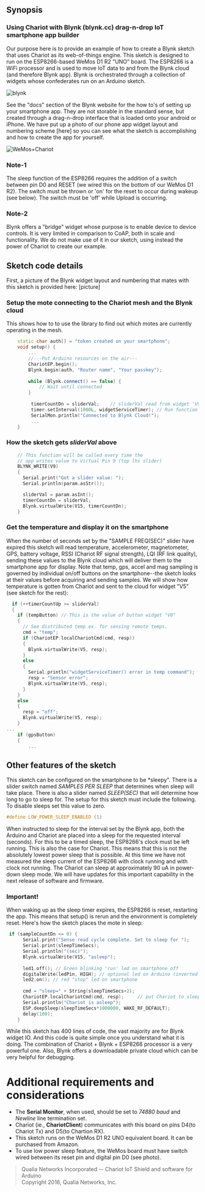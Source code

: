 ## Synopsis
### Using Chariot with Blynk (blynk.cc) drag-n-drop IoT smartphone app builder
Our purpose here is to provide an example of how to create a Blynk sketch that uses Chariot as its web-of-things engine. This sketch is designed to run on the ESP8266-based WeMos D1 R2 "UNO" board. The ESP8266 is a WiFi processor and is used to move IoT data to and from the Blynk cloud (and therefore Blynk app). Blynk is orchestrated through a collection of widgets whose confederates run on an Arduino sketch.

![blynk](https://static1.squarespace.com/static/5665efb6c647add60e3ed416/585571412994ca4821a326ac/58557185e58c62ffaa9a1a7a/1481996356605/Blynk-Chariot-screen-widget-layout.jpg?format=500w "Blynk app for Chariot mesh")

See the "docs" section of the Blynk website for the how to's of setting up your smartphone app. They are not storable in the standard sense, but created through a drag-n-drop interface that is loaded onto your android or iPhone. We have put up a photo of our phone app widget layout and numbering scheme [here] so you can see what the sketch is accomplishing and how to create the app for yourself.

![WeMos+Chariot](https://static1.squarespace.com/static/5665efb6c647add60e3ed416/585571412994ca4821a326ac/585571a4893fc0af929f7b55/1481996454478/Chariot-ESP82660-UNO-WiFi.jpg?format=500w "ESP8266 UNO + Chariot Blynk interface")

### Note-1 ###
The sleep function of the ESP8266 requires the addition of a switch between pin D0 and RESET (we wired this on the bottom of our WeMos D1 R2). The switch must be thrown or 'on' for the reset to occur during wakeup (see below). The switch must be 'off' while Upload is occurring.
### Note-2 ###
Blynk offers a "bridge" widget whose purpose is to enable device to device controls. It is very limited in comparison to CoAP, both in scale and functionality. We do not make use of it in our sketch, using instead the power of Chariot to create our example.

## Sketch code details
First, a picture of the Blynk widget layout and numbering that mates with this sketch is provided here:
[picture]
 
### Setup the mote connecting to the Chariot mesh and the Blynk cloud ###
This shows how to to use the library to find out which motes are currently operating in the mesh.
```c++
    static char auth[] = "token created on your smartphone";
    void setup() {  
        ...
        //---Put Arduino resources on the air---
        ChariotEP.begin();
        Blynk.begin(auth, "Router name", "Your passkey");
      
        while (Blynk.connect() == false) {
            // Wait until connected
        }
    
         timerCountDn = sliderVal;    // sliderVal read from widget 'V9' setting on your smartphone
         timer.setInterval(1000L, widgetServiceTimer); // Run function every sec. 
         SerialMon.println("Connected to Blynk Cloud!");
         ...
    }
```
### How the sketch gets *sliderVal* above ###
```c++
    // This function will be called every time the
    // app writes value to Virtual Pin 9 (top lhs slider)
    BLYNK_WRITE(V9)
    {
      Serial.print("Got a slider value: ");
      Serial.println(param.asStr());

      sliderVal = param.asInt();
      timerCountDn = sliderVal;
      Blynk.virtualWrite(V15, timerCountDn);
    }
```
### Get the temperature and display it on the smartphone ###
When the number of seconds set by the "SAMPLE FREQ(SEC)" slider have expired this sketch will read temperature, accelerometer, magnetometer, GPS, battery voltage, RSSI (Chariot RF signal strength), LQI (RF link quality), sending these values to the Blynk cloud which will deliver them to the smartphone app for display. Note that temp, gps, accel and mag sampling is governed by individual on/off buttons on the smartphone--the sketch looks at their values before acquiring and sending samples. We will show how temperature is gotten from Chariot and sent to the cloud for widget "V5" (see sketch for the rest):
```c++
  if (++timerCountUp >= sliderVal) 
  {
    if (tempButton) // This is the value of button widget "V0"
    {
      // See distributed temp ex. for sensing remote temps.
      cmd = "temp";
      if (ChariotEP.localChariotCmd(cmd, resp)) 
      {
        Blynk.virtualWrite(V5, resp);
      } 
      else
      {
        Serial.println("widgetServiceTimer() error in temp command");
        resp = "Sensor error";
        Blynk.virtualWrite(V5, resp);
      }
    } 
    else
    {
      resp = "off";
      Blynk.virtualWrite(V5, resp);
    }
...
    if (gpsButton) 
    {
        ...
```

## Other features of the sketch ##
This sketch can be configured on the smartphone to be *sleepy". There is a slider switch named *SAMPLES PER SLEEP* that determines when sleep will take place. There is also a slider named *SLEEP(SEC)* that will determine how long to go to sleep for. The setup for this sketch must include the following. To disable sleeps set this value to zero.
```c++
#define LOW_POWER_SLEEP_ENABLED (1)
```
When instructed to sleep for the interval set by the Blynk app, both the Arduino and Chariot are placed into a sleep for the requested interval (seconds). For this to be a timed sleep, the ESP8266's clock must be left running. This is also the case for Chariot. This means that this is not the absolutely lowest power sleep that is possible. At this time we have not measured the sleep current of the ESP8266 with clock running and with clock not running. The Chariot can sleep at approximately 90 uA in power-down sleep mode. We will have updates for this important capability in the next release of software and firmware. 
### Important! ###
When waking up as the sleep timer expires, the ESP8266 is reset, restarting the app. This means that setup() is rerun and the environment is completely reset. Here's how the sketch places the mote in sleep:
```c++
 if (sampleCountDn <= 0) {
      Serial.print("Sense read cycle complete. Set to sleep for ");
      Serial.print(sleepTimeSecs);
      Serial.println("(sec)");
      Blynk.virtualWrite(V15, "asleep");
      
      led1.off(); // Green blinking 'run' led on smartphone off
      digitalWrite(ledPin, HIGH); // optional led on Arduino (inverted in this case)
      led2.on(); // red "stop" led on smartphone
      
      cmd = "sleep=" + String(sleepTimeSecs+2);
      ChariotEP.localChariotCmd(cmd, resp);     // put Chariot to sleep
      Serial.println("Chariot is asleep");
      ESP.deepSleep(sleepTimeSecs*1000000, WAKE_RF_DEFAULT);
      delay(100);
    }
```

While this sketch has 400 lines of code, the vast majority are for Blynk widget IO. And this code is quite simple once you understand what it is doing. The combination of Chariot + Blynk + ESP8266 processor is a very powerful one. Also, Blynk offers a downloadable private cloud which can be very helpful for debugging.

# Additional requirements and considerations
- The **Serial Monitor**, when used, should be set to *74880 baud* and *Newline* line termination set.
- Chariot (ie., **ChariotClient**) communicates with this board on pins D4(to Chariot Tx) and D5(to Chartion RX).
- This sketch runs on the WeMos D1 R2 UNO equivalent board. It can be purchased from Amazon. 
- To use low power sleep feature, the WeMos board must have switch wired between its reset pin and digital pin D0 (see photo).

> Qualia Networks Incorporated -- Chariot IoT Shield and software for Arduino              
> Copyright 2016, Qualia Networks, Inc.
